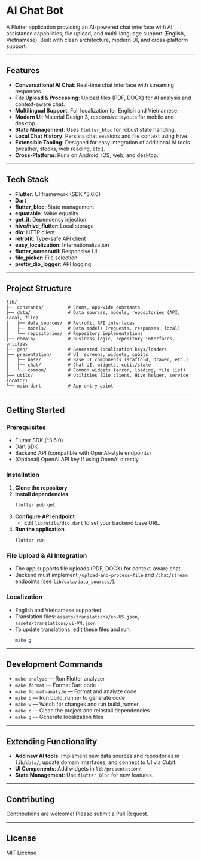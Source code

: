 # AI Chat Bot

A Flutter application providing an AI-powered chat interface with AI assistance capabilities, file upload, and multi-language support (English, Vietnamese). Built with clean architecture, modern UI, and cross-platform support.

---

## Features

- **Conversational AI Chat**: Real-time chat interface with streaming responses.
- **File Upload & Processing**: Upload files (PDF, DOCX) for AI analysis and context-aware chat.
- **Multilingual Support**: Full localization for English and Vietnamese.
- **Modern UI**: Material Design 3, responsive layouts for mobile and desktop.
- **State Management**: Uses `flutter_bloc` for robust state handling.
- **Local Chat History**: Persists chat sessions and file context using Hive.
- **Extensible Tooling**: Designed for easy integration of additional AI tools (weather, stocks, web reading, etc.).
- **Cross-Platform**: Runs on Android, iOS, web, and desktop.

---

## Tech Stack

- **Flutter**: UI framework (SDK ^3.6.0)
- **Dart**
- **flutter_bloc**: State management
- **equatable**: Value equality
- **get_it**: Dependency injection
- **hive/hive_flutter**: Local storage
- **dio**: HTTP client
- **retrofit**: Type-safe API client
- **easy_localization**: Internationalization
- **flutter_screenutil**: Responsive UI
- **file_picker**: File selection
- **pretty_dio_logger**: API logging

---

## Project Structure

```
lib/
├── constants/         # Enums, app-wide constants
├── data/              # Data sources, models, repositories (API, local, file)
│   ├── data_sources/  # Retrofit API interfaces
│   ├── models/        # Data models (requests, responses, local)
│   └── repositories/  # Repository implementations
├── domain/            # Business logic, repository interfaces, entities
├── gen/               # Generated localization keys/loaders
├── presentation/      # UI: screens, widgets, cubits
│   ├── base/          # Base UI components (scaffold, drawer, etc.)
│   ├── chat/          # Chat UI, widgets, cubit/state
│   └── common/        # Common widgets (error, loading, file list)
├── utils/             # Utilities (Dio client, Hive helper, service locator)
└── main.dart          # App entry point
```

---

## Getting Started

### Prerequisites

- Flutter SDK (^3.6.0)
- Dart SDK
- Backend API (compatible with OpenAI-style endpoints)
- (Optional) OpenAI API key if using OpenAI directly

### Installation

1. **Clone the repository**
2. **Install dependencies**
   ```sh
   flutter pub get
   ```
3. **Configure API endpoint**
   - Edit `lib/utils/dio.dart` to set your backend base URL.
4. **Run the application**
   ```sh
   flutter run
   ```

### File Upload & AI Integration

- The app supports file uploads (PDF, DOCX) for context-aware chat.
- Backend must implement `/upload-and-process-file` and `/chat/stream` endpoints (see `lib/data/data_sources/`).

### Localization

- English and Vietnamese supported.
- Translation files: `assets/translations/en-US.json`, `assets/translations/vi-VN.json`
- To update translations, edit these files and run:
  ```sh
  make g
  ```

---

## Development Commands

- `make analyze` — Run Flutter analyzer
- `make format` — Format Dart code
- `make format-analyze` — Format and analyze code
- `make b` — Run build_runner to generate code
- `make w` — Watch for changes and run build_runner
- `make c` — Clean the project and reinstall dependencies
- `make g` — Generate localization files

---

## Extending Functionality

- **Add new AI tools**: Implement new data sources and repositories in `lib/data/`, update domain interfaces, and connect to UI via Cubit.
- **UI Components**: Add widgets in `lib/presentation/`.
- **State Management**: Use `flutter_bloc` for new features.

---

## Contributing

Contributions are welcome! Please submit a Pull Request.

---

## License

MIT License
